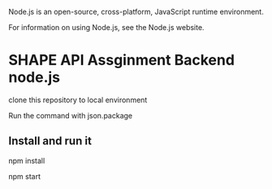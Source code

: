 Node.js is an open-source, cross-platform, JavaScript runtime environment.

For information on using Node.js, see the Node.js website.

# SHAPE API Assginment Backend node.js

clone this repository to local environment 

Run the command with json.package

## Install and run it

npm install

npm start

